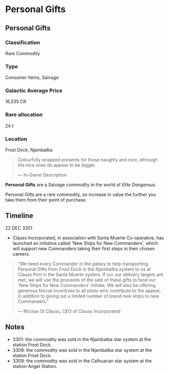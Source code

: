 # Personal Gifts
## Personal Gifts

### Classification

Rare Commodity

### Type

Consumer Items, Salvage

### Galactic Average Price

16,535 CR

### Rare allocation

24 t

### Location

Frost Dock, Njambalba

> 
> 
> Colourfully wrapped presents for those naughty and nice, although the nice ones do appear to be bigger.
> 
> 
> — In-Game Description
> 

**Personal Gifts** are a Salvage commodity in the world of *Elite Dangerous*.

Personal Gifts are a rare commodity, so increase in value the further you take them from their point of purchase.

## Timeline

22 DEC 3301

- Clauss Incorporated, in association with Santa Muerte Co-operative, has launched an initiative called 'New Ships for New Commanders', which will support new Commanders taking their first steps in their chosen careers.

> 
> 
> "We need every Commander in the galaxy to help transporting Personal Gifts from Frost Dock in the Njambalba system to us at Clauss Port in the Santa Muerte system. If our our delivery targets are met, we will use the proceeds of the sale of these gifts to fund our 'New Ships for New Commanders' initiate. We will also be offering generous finicial incentives to all pilots who contribute to the appeal, in addition to giving out a limited number of brand new ships to new Commanders."
> 
> 
> — Nicolas St Clauss, CEO of Clauss Incorporated
> 

## Notes

- 3301: the commodity was sold in the Njambalba star system at the station Frost Dock.
- 3308: the commodity was sold in the Njambalba star system at the station Frost Dock.
- 3309: the commodity was sold in the Calhuacan star system at the station Angel Station.